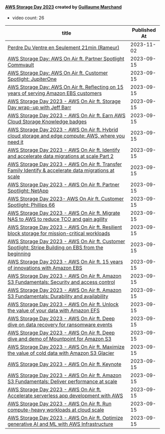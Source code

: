 

#### [AWS Storage Day 2023](https://www.youtube.com/playlist?list=PLSfK4vylaJMg3nKxvs66pFCAkb_rfdRos) created by [Guillaume Marchand](https://www.youtube.com/channel/UCcZG6x3UkU1dohACLHVJLNw)

* video count: 26 

| title                                                                                                                                               | Published At |
| --------------------------------------------------------------------------------------------------------------------------------------------------- | ------------ |
| [Perdre Du Ventre en Seulement 21min (Rameur)](https://www.youtube.com/watch?v=g572QeUt0cI)                                                         | 2023-11-02   |
| [AWS Storage Day: AWS On Air ft. Partner Spotlight Commvault](https://www.youtube.com/watch?v=HPBpItvDkjg)                                          | 2023-09-15   |
| [AWS Storage Day: AWS On Air ft. Customer Spotlight: JupiterOne](https://www.youtube.com/watch?v=tR6rfaNi5Zc)                                       | 2023-09-15   |
| [AWS Storage Day: AWS On Air ft. Reflecting on 15 years of serving Amazon EBS customers](https://www.youtube.com/watch?v=1dTm8X7PU0E)               | 2023-09-15   |
| [AWS Storage Day 2023 - AWS On Air ft. Storage Day wrap-up with Jeff Barr](https://www.youtube.com/watch?v=OTtwQXM-7Yg)                             | 2023-09-15   |
| [AWS Storage Day 2023 - AWS On Air ft. Earn AWS Cloud Storage Knowledge badges](https://www.youtube.com/watch?v=VnSx0T5_RRc)                        | 2023-09-15   |
| [AWS Storage Day 2023 - AWS On Air ft. Hybrid cloud storage and edge compute: AWS, where you need it](https://www.youtube.com/watch?v=rZee_6yADGw)  | 2023-09-15   |
| [AWS Storage Day 2023 - AWS On Air ft. Identify and accelerate data migrations at scale Part 2](https://www.youtube.com/watch?v=d1kMLWh9Pao)        | 2023-09-15   |
| [AWS Storage Day 2023 - AWS On Air ft. Transfer Family Identify & accelerate data migrations at scale](https://www.youtube.com/watch?v=MmSt7Gd0_Sg) | 2023-09-15   |
| [AWS Storage Day 2023 - AWS On Air ft. Partner Spotlight:  NetApp](https://www.youtube.com/watch?v=OcyyTJuN5VU)                                     | 2023-09-15   |
| [AWS Storage Day 2023- AWS On Air ft. Customer Spotlight: Phillips 66](https://www.youtube.com/watch?v=rqFl2IIIE5A)                                 | 2023-09-15   |
| [AWS Storage Day 2023 - AWS On Air ft. Migrate NAS to AWS to reduce TCO and gain agility](https://www.youtube.com/watch?v=VtuNrt5B6EY)              | 2023-09-15   |
| [AWS Storage Day 2023 - AWS On Air ft. Resilient block storage for mission-critical workloads](https://www.youtube.com/watch?v=ndRjaCXQ2xw)         | 2023-09-15   |
| [AWS Storage Day 2023 - AWS On Air ft. Customer Spotlight: Stripe Building on EBS from the beginning](https://www.youtube.com/watch?v=UtDMOZCeTjg)  | 2023-09-15   |
| [AWS Storage Day 2023 - AWS On Air ft. 15 years of innovations with Amazon EBS](https://www.youtube.com/watch?v=jikvosSYNUY)                        | 2023-09-15   |
| [AWS Storage Day 2023 - AWS On Air ft. Amazon S3 Fundamentals: Security and access control](https://www.youtube.com/watch?v=lgRRt8J05_U)            | 2023-09-15   |
| [AWS Storage Day 2023 - AWS On Air ft. Amazon S3 Fundamentals: Durability and availability](https://www.youtube.com/watch?v=soZJGPtdmJQ)            | 2023-09-15   |
| [AWS Storage Day 2023 - AWS On Air ft. Unlock the value of your data with Amazon EFS](https://www.youtube.com/watch?v=H-yW2Yux5PM)                  | 2023-09-15   |
| [AWS Storage Day 2023 - AWS On Air ft. Deep dive on data recovery for ransomware events](https://www.youtube.com/watch?v=bL-_Qm0ukVs)               | 2023-09-15   |
| [AWS Storage Day 2023 - AWS On Air ft. Deep dive and demo of Mountpoint for Amazon S3](https://www.youtube.com/watch?v=vGPzhbz__ZI)                 | 2023-09-15   |
| [AWS Storage Day 2023 - AWS On Air ft. Maximize the value of cold data with Amazon S3 Glacier](https://www.youtube.com/watch?v=ZNVzKsggWTw)         | 2023-09-15   |
| [AWS Storage Day 2023 - AWS On Air ft. Keynote](https://www.youtube.com/watch?v=l13XOAAyW2o)                                                        | 2023-09-15   |
| [AWS Storage Day 2023 - AWS On Air ft. Amazon S3 Fundamentals: Deliver performance at scale](https://www.youtube.com/watch?v=ruE2lMkJGiY)           | 2023-09-15   |
| [AWS Storage Day 2023 - AWS On Air ft. Accelerate serverless app development with AWS](https://www.youtube.com/watch?v=ndyFERdYG2k)                 | 2023-09-15   |
| [AWS Storage Day 2023 - AWS On Air ft. Run compute-heavy workloads at cloud scale](https://www.youtube.com/watch?v=JVlLbCs1WV0)                     | 2023-09-15   |
| [AWS Storage Day 2023 - AWS On Air ft. Optimize generative AI and ML with AWS Infrastructure](https://www.youtube.com/watch?v=8k7eNx9nDlo)          | 2023-09-15   |